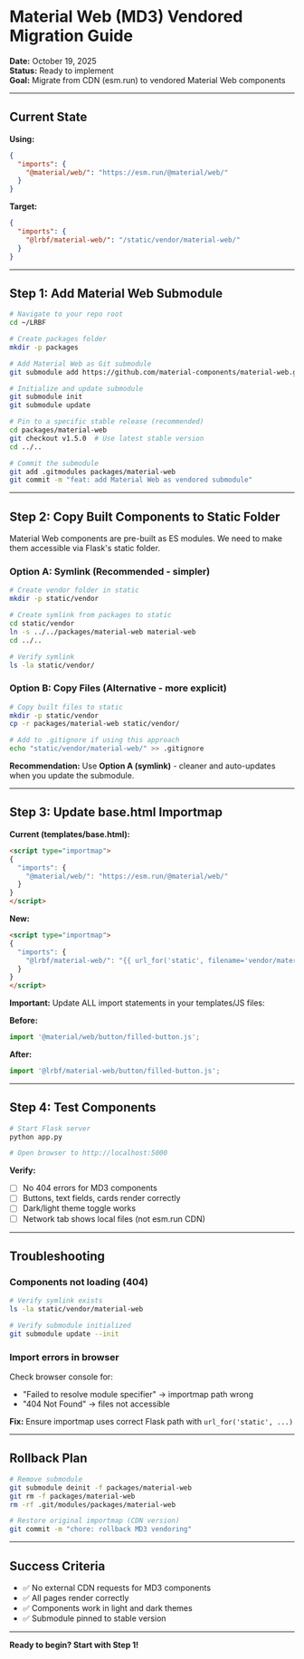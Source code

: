# Material Web (MD3) Vendored Migration Guide

**Date:** October 19, 2025  
**Status:** Ready to implement  
**Goal:** Migrate from CDN (esm.run) to vendored Material Web components

---

## Current State

**Using:**
```json
{
  "imports": {
    "@material/web/": "https://esm.run/@material/web/"
  }
}
```

**Target:**
```json
{
  "imports": {
    "@lrbf/material-web/": "/static/vendor/material-web/"
  }
}
```

---

## Step 1: Add Material Web Submodule

```bash
# Navigate to your repo root
cd ~/LRBF

# Create packages folder
mkdir -p packages

# Add Material Web as Git submodule
git submodule add https://github.com/material-components/material-web.git packages/material-web

# Initialize and update submodule
git submodule init
git submodule update

# Pin to a specific stable release (recommended)
cd packages/material-web
git checkout v1.5.0  # Use latest stable version
cd ../..

# Commit the submodule
git add .gitmodules packages/material-web
git commit -m "feat: add Material Web as vendored submodule"
```

---

## Step 2: Copy Built Components to Static Folder

Material Web components are pre-built as ES modules. We need to make them accessible via Flask's static folder.

### Option A: Symlink (Recommended - simpler)

```bash
# Create vendor folder in static
mkdir -p static/vendor

# Create symlink from packages to static
cd static/vendor
ln -s ../../packages/material-web material-web
cd ../..

# Verify symlink
ls -la static/vendor/
```

### Option B: Copy Files (Alternative - more explicit)

```bash
# Copy built files to static
mkdir -p static/vendor
cp -r packages/material-web static/vendor/

# Add to .gitignore if using this approach
echo "static/vendor/material-web/" >> .gitignore
```

**Recommendation:** Use **Option A (symlink)** - cleaner and auto-updates when you update the submodule.

---

## Step 3: Update base.html Importmap

**Current (templates/base.html):**
```html
<script type="importmap">
{
  "imports": {
    "@material/web/": "https://esm.run/@material/web/"
  }
}
</script>
```

**New:**
```html
<script type="importmap">
{
  "imports": {
    "@lrbf/material-web/": "{{ url_for('static', filename='vendor/material-web/') }}"
  }
}
</script>
```

**Important:** Update ALL import statements in your templates/JS files:

**Before:**
```javascript
import '@material/web/button/filled-button.js';
```

**After:**
```javascript
import '@lrbf/material-web/button/filled-button.js';
```

---

## Step 4: Test Components

```bash
# Start Flask server
python app.py

# Open browser to http://localhost:5000
```

**Verify:**
- [ ] No 404 errors for MD3 components
- [ ] Buttons, text fields, cards render correctly
- [ ] Dark/light theme toggle works
- [ ] Network tab shows local files (not esm.run CDN)

---

## Troubleshooting

### Components not loading (404)

```bash
# Verify symlink exists
ls -la static/vendor/material-web

# Verify submodule initialized
git submodule update --init
```

### Import errors in browser

Check browser console for:
- "Failed to resolve module specifier" → importmap path wrong
- "404 Not Found" → files not accessible

**Fix:** Ensure importmap uses correct Flask path with `url_for('static', ...)`

---

## Rollback Plan

```bash
# Remove submodule
git submodule deinit -f packages/material-web
git rm -f packages/material-web
rm -rf .git/modules/packages/material-web

# Restore original importmap (CDN version)
git commit -m "chore: rollback MD3 vendoring"
```

---

## Success Criteria

- ✅ No external CDN requests for MD3 components
- ✅ All pages render correctly
- ✅ Components work in light and dark themes
- ✅ Submodule pinned to stable version

---

**Ready to begin? Start with Step 1!**
